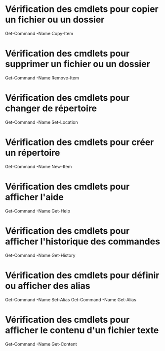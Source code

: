 # Vérification des cmdlets pour copier un fichier ou un dossier
Get-Command -Name Copy-Item

# Vérification des cmdlets pour supprimer un fichier ou un dossier
Get-Command -Name Remove-Item

# Vérification des cmdlets pour changer de répertoire
Get-Command -Name Set-Location

# Vérification des cmdlets pour créer un répertoire
Get-Command -Name New-Item

# Vérification des cmdlets pour afficher l'aide
Get-Command -Name Get-Help

# Vérification des cmdlets pour afficher l'historique des commandes
Get-Command -Name Get-History

# Vérification des cmdlets pour définir ou afficher des alias
Get-Command -Name Set-Alias
Get-Command -Name Get-Alias

# Vérification des cmdlets pour afficher le contenu d'un fichier texte
Get-Command -Name Get-Content
